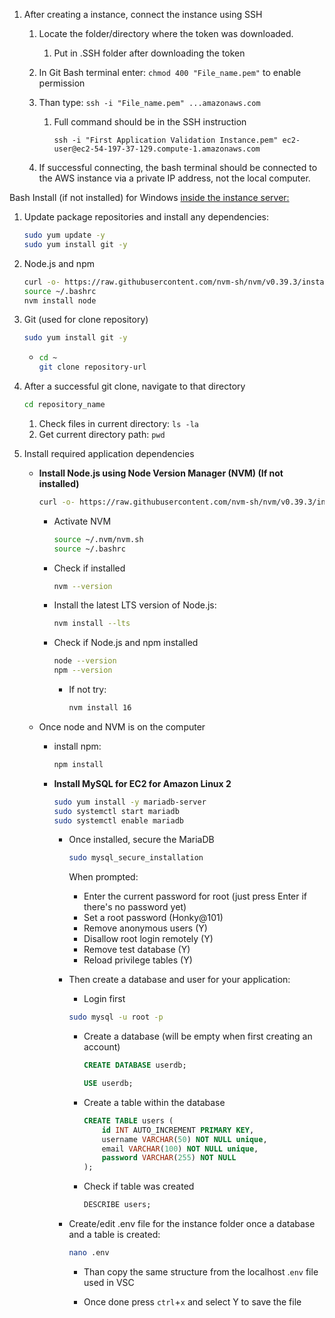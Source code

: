 1. After creating a instance, connect the instance using SSH
   1. Locate the folder/directory where the token was downloaded.
      1. Put in .SSH folder after downloading the token
      
   2. In Git Bash terminal enter: `chmod 400 "File_name.pem"` to enable permission
   
   3. Than type: `ssh -i "File_name.pem" ...amazonaws.com`
      1. Full command should be in the SSH instruction
      
         `ssh -i "First Application Validation Instance.pem" ec2-user@ec2-54-197-37-129.compute-1.amazonaws.com`
      
   4. If successful connecting, the bash terminal should be connected to the AWS instance via a private IP address, not the local computer. 

Bash Install (if not installed) for Windows <u>inside the instance server:</u>

1. Update package repositories and install any dependencies:

   ```bash
   sudo yum update -y
   sudo yum install git -y
   ```

2. Node.js and npm 

   ```bash
   curl -o- https://raw.githubusercontent.com/nvm-sh/nvm/v0.39.3/install.sh | bash
   source ~/.bashrc
   nvm install node
   ```

3. Git (used for clone repository)

   ```bash
   sudo yum install git -y
   ```

   - ```bash
     cd ~
     git clone repository-url
     ```

4. After a successful git clone, navigate to that directory

   ```bash
   cd repository_name
   ```

   1. Check files in current directory: `ls -la`
   2. Get current directory path: `pwd`

5. Install required application dependencies

   - **Install Node.js using Node Version Manager (NVM) (If not installed)**

     ```bash
     curl -o- https://raw.githubusercontent.com/nvm-sh/nvm/v0.39.3/install.sh | bash
     ```

     - Activate NVM

         ```bash
         source ~/.nvm/nvm.sh
         source ~/.bashrc
         ```

     - Check if installed

         ```bash
         nvm --version
         ```
   
     - Install the latest LTS version of Node.js:
   
       ```bash
       nvm install --lts
       ```
   
     - Check if Node.js and npm installed
   
       ```bash
       node --version
       npm --version
       ```
   
       - If not try:
   
         ```bash
         nvm install 16
         ```
   
   - Once node and NVM is on the computer
   
     - install npm: 
   
       ```bash
       npm install
       ```
   
     - **Install MySQL for EC2 for Amazon Linux 2**
   
       ```bash
       sudo yum install -y mariadb-server
       sudo systemctl start mariadb
       sudo systemctl enable mariadb
       ```
   
       - Once installed, secure the MariaDB
     
         ```bash
         sudo mysql_secure_installation
         ```
     
         When prompted:
     
         - Enter the current password for root (just press Enter if there's no password yet)
         - Set a root password (Honky@101)
         - Remove anonymous users (Y)
         - Disallow root login remotely (Y)
         - Remove test database (Y)
         - Reload privilege tables (Y)
     
       - Then create a database and user for your application:
     
         - Login first
     
         ```bash
         sudo mysql -u root -p
         ```
     
         - Create a database (will be empty when first creating an account)
     
           ```sql
           CREATE DATABASE userdb;
           ```
     
           ```sql
           USE userdb;
           ```
     
           
     
         - Create a table within the database
     
           ```sql
           CREATE TABLE users (
               id INT AUTO_INCREMENT PRIMARY KEY,
               username VARCHAR(50) NOT NULL unique,
               email VARCHAR(100) NOT NULL unique,
               password VARCHAR(255) NOT NULL
           );
           ```
     
         - Check if table was created
     
           ```sql
           DESCRIBE users;
           ```
     
       - Create/edit .env file for the instance folder once a database and a table is created:
     
         ```bash
         nano .env
         ```
     
         - Than copy the same structure from the localhost .`env` file used in VSC
     
         - Once done press `ctrl`+`x` and select Y to save the file
     
           

